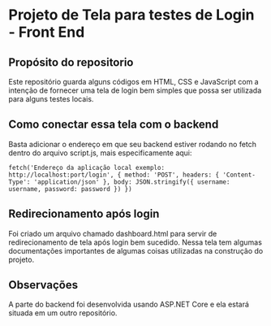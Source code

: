 #  Projeto de Tela para testes de Login - Front End

## Propósito do repositorio
Este repositório guarda alguns códigos em HTML, CSS e JavaScript com a intenção de fornecer uma tela de login bem simples que possa ser utilizada para alguns testes locais.

## Como conectar essa tela com o backend

Basta adicionar o endereço em que seu backend estiver rodando no fetch dentro do arquivo script.js, mais especificamente aqui:

`fetch('Endereço da aplicação local exemplo: http://localhost:port/login', {
            method: 'POST',
            headers: {
                'Content-Type': 'application/json'
            },
            body: JSON.stringify({
                username: username,
                password: password
            })
        })`

## Redirecionamento após login

Foi criado um arquivo chamado dashboard.html para servir de redirecionamento de tela após login bem sucedido. Nessa tela tem algumas documentações importantes de algumas coisas utilizadas na construção do projeto.

## Observações

A parte do backend foi desenvolvida usando ASP.NET Core e ela estará situada em um outro repositório.